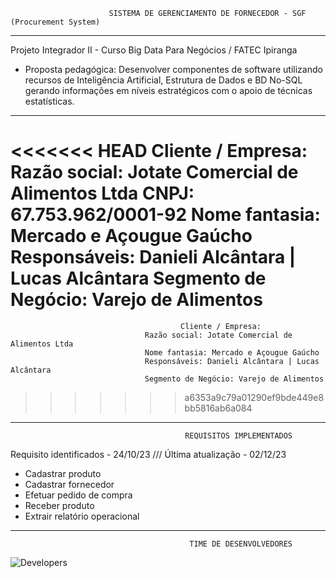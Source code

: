                           SISTEMA DE GERENCIAMENTO DE FORNECEDOR - SGF (Procurement System)

-----------------------------------------------------------------------
Projeto Integrador II - Curso Big Data Para Negócios / FATEC Ipiranga

* Proposta pedagógica: Desenvolver componentes de software utilizando recursos de Inteligência Artificial, Estrutura de Dados e BD No-SQL gerando informações em níveis estratégicos com o apoio de técnicas estatísticas.

-----------------------------------------------------------------------
<<<<<<< HEAD
                                        Cliente / Empresa:
                                Razão social: Jotate Comercial de Alimentos Ltda
                                CNPJ: 67.753.962/0001-92
                                Nome fantasia: Mercado e Açougue Gaúcho
                                Responsáveis: Danieli Alcântara | Lucas Alcântara
                                Segmento de Negócio: Varejo de Alimentos
=======
                                          Cliente / Empresa:
                                  Razão social: Jotate Comercial de Alimentos Ltda
                                  Nome fantasia: Mercado e Açougue Gaúcho
                                  Responsáveis: Danieli Alcântara | Lucas Alcântara
                                  Segmento de Negócio: Varejo de Alimentos
>>>>>>> a6353a9c79a01290ef9bde449e8bb5816ab6a084
-----------------------------------------------------------------------

                                           REQUISITOS IMPLEMENTADOS

Requisito identificados - 24/10/23 /// 
Última atualização - 02/12/23

- Cadastrar produto
- Cadastrar fornecedor 
- Efetuar pedido de compra
- Receber produto
- Extrair relatório operacional

-----------------------------------------------------------------------
                                            TIME DE DESENVOLVEDORES
  <img align="center" src="https://drive.google.com/uc?id=1A-jBW98RvBYc5Oj6OkwcMAvp0f8glE2a" alt="Developers">                                      
